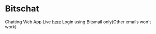 # Bitschat

Chatting Web App Live [here](bitschatcrux.web.app)
Login using Bitsmail only(Other emails won't work)
